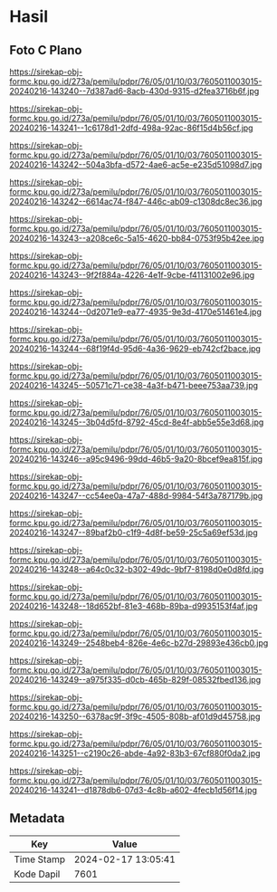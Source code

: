 # Hasil

## Foto C Plano

https://sirekap-obj-formc.kpu.go.id/273a/pemilu/pdpr/76/05/01/10/03/7605011003015-20240216-143240--7d387ad6-8acb-430d-9315-d2fea3716b6f.jpg

https://sirekap-obj-formc.kpu.go.id/273a/pemilu/pdpr/76/05/01/10/03/7605011003015-20240216-143241--1c6178d1-2dfd-498a-92ac-86f15d4b56cf.jpg

https://sirekap-obj-formc.kpu.go.id/273a/pemilu/pdpr/76/05/01/10/03/7605011003015-20240216-143242--504a3bfa-d572-4ae6-ac5e-e235d51098d7.jpg

https://sirekap-obj-formc.kpu.go.id/273a/pemilu/pdpr/76/05/01/10/03/7605011003015-20240216-143242--6614ac74-f847-446c-ab09-c1308dc8ec36.jpg

https://sirekap-obj-formc.kpu.go.id/273a/pemilu/pdpr/76/05/01/10/03/7605011003015-20240216-143243--a208ce6c-5a15-4620-bb84-0753f95b42ee.jpg

https://sirekap-obj-formc.kpu.go.id/273a/pemilu/pdpr/76/05/01/10/03/7605011003015-20240216-143243--9f2f884a-4226-4e1f-9cbe-f41131002e96.jpg

https://sirekap-obj-formc.kpu.go.id/273a/pemilu/pdpr/76/05/01/10/03/7605011003015-20240216-143244--0d2071e9-ea77-4935-9e3d-4170e51461e4.jpg

https://sirekap-obj-formc.kpu.go.id/273a/pemilu/pdpr/76/05/01/10/03/7605011003015-20240216-143244--68f19f4d-95d6-4a36-9629-eb742cf2bace.jpg

https://sirekap-obj-formc.kpu.go.id/273a/pemilu/pdpr/76/05/01/10/03/7605011003015-20240216-143245--50571c71-ce38-4a3f-b471-beee753aa739.jpg

https://sirekap-obj-formc.kpu.go.id/273a/pemilu/pdpr/76/05/01/10/03/7605011003015-20240216-143245--3b04d5fd-8792-45cd-8e4f-abb5e55e3d68.jpg

https://sirekap-obj-formc.kpu.go.id/273a/pemilu/pdpr/76/05/01/10/03/7605011003015-20240216-143246--a95c9496-99dd-46b5-9a20-8bcef9ea815f.jpg

https://sirekap-obj-formc.kpu.go.id/273a/pemilu/pdpr/76/05/01/10/03/7605011003015-20240216-143247--cc54ee0a-47a7-488d-9984-54f3a787179b.jpg

https://sirekap-obj-formc.kpu.go.id/273a/pemilu/pdpr/76/05/01/10/03/7605011003015-20240216-143247--89baf2b0-c1f9-4d8f-be59-25c5a69ef53d.jpg

https://sirekap-obj-formc.kpu.go.id/273a/pemilu/pdpr/76/05/01/10/03/7605011003015-20240216-143248--a64c0c32-b302-49dc-9bf7-8198d0e0d8fd.jpg

https://sirekap-obj-formc.kpu.go.id/273a/pemilu/pdpr/76/05/01/10/03/7605011003015-20240216-143248--18d652bf-81e3-468b-89ba-d9935153f4af.jpg

https://sirekap-obj-formc.kpu.go.id/273a/pemilu/pdpr/76/05/01/10/03/7605011003015-20240216-143249--2548beb4-826e-4e6c-b27d-29893e436cb0.jpg

https://sirekap-obj-formc.kpu.go.id/273a/pemilu/pdpr/76/05/01/10/03/7605011003015-20240216-143249--a975f335-d0cb-465b-829f-08532fbed136.jpg

https://sirekap-obj-formc.kpu.go.id/273a/pemilu/pdpr/76/05/01/10/03/7605011003015-20240216-143250--6378ac9f-3f9c-4505-808b-af01d9d45758.jpg

https://sirekap-obj-formc.kpu.go.id/273a/pemilu/pdpr/76/05/01/10/03/7605011003015-20240216-143251--c2190c26-abde-4a92-83b3-67cf880f0da2.jpg

https://sirekap-obj-formc.kpu.go.id/273a/pemilu/pdpr/76/05/01/10/03/7605011003015-20240216-143241--d1878db6-07d3-4c8b-a602-4fecb1d56f14.jpg


## Metadata

| Key        | Value               |
| ---------- | ------------------- |
| Time Stamp | 2024-02-17 13:05:41 |
| Kode Dapil | 7601                |



